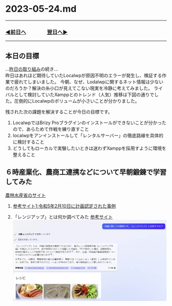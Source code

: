 # 2023-05-24.md

---
### [◀️前日へ](https://github.com/yuasys/chatty-journal/blob/main/2023/05/2023-05-23.md)&emsp;&emsp;&emsp;&emsp;[翌日へ▶️](https://github.com/yuasys/chatty-journal/blob/main/2023/05/2023-05-25.md)
---

## 本日の目標

...[昨日の取り組み](https://github.com/yuasys/chatty-journal/blob/main/2023/05/2023-05-23.md)の続き...  
昨日はあれほど期待していたLocalwpが原因不明のエラーが発生し、検証する作業で疲れてしまいました。 
今朝、なぜ、Lodalwpに関するネット情報は少ないのだろうか？解決の糸小口が見えてこない現実を冷静に考えてみました。 
ライバルとして検討していたXamppとのトレンド（人気）推移は下図の通りでした。圧倒的にLocalwpのボリュームが小さいことが分かりました。


残された次の課題を解決することが今日の目標です。

1. LocalwpではBrizy Proブラグインのインストールができないことが分かったので、あらためて作戦を練り直すこと
2. localwpをアンインストールして「レンタルサーバー」の徹底路線を具体的に検討すること
3. どうしてもローカルで実験したいときは迷わずXamppを採用すように環境を整えること

## ６時産業化、農商工連携などについて早朝鍛錬で学習してみた

[農林水産省のサイト](https://www.maff.go.jp/j/shokusan/sanki/nosyoko/)

1. [参考サイト1:令和5年2月10日に計画認定された事例](https://www.maff.go.jp/j/shokusan/sanki/nosyoko/attach/pdf/index-5.pdf)

2. 「レンジアップ」とは何か調べてみた [参考サイト](https://www.olive-hitomawashi.com/column/2019/02/post-4059.html)
![](https://github.com/yuasys/chatty-journal/blob/main/images/%E3%83%AC%E3%83%B3%E3%82%B8%E3%82%A2%E3%83%83%E3%83%97%E3%81%A8%E3%81%AF.png)
